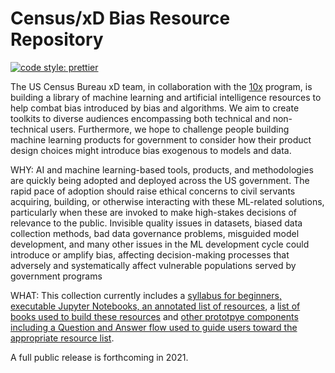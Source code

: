 # Census/xD Bias Resource Repository

 [![code style: prettier](https://img.shields.io/badge/code_style-prettier-ff69b4?style=for-the-badge)](https://github.com/prettier/prettier)



The US Census Bureau xD team, in collaboration with the [10x](https://10x.gsa.gov) program, is building a library of machine learning and artificial intelligence resources to help combat bias introduced by bias and algorithms. We aim to create toolkits to diverse audiences encompassing both technical and non-technical users. Furthermore, we hope to challenge people building machine learning products for government to consider how their product design choices might introduce bias exogenous to models and data.  

WHY: AI and machine learning-based tools, products, and methodologies are quickly being adopted and deployed across the US government. The rapid pace of adoption should raise ethical concerns to civil servants acquiring, building, or otherwise interacting with these ML-related solutions, particularly when these are invoked to make high-stakes decisions of relevance to the public. Invisible quality issues in datasets, biased data collection methods, bad data governance problems, misguided model development, and many other issues in the ML development cycle could introduce or amplify bias, affecting decision-making processes that adversely and systematically affect vulnerable populations served by government programs

WHAT: This collection currently includes a [syllabus for beginners, executable Jupyter Notebooks, an annotated list of resources](https://github.com/MLBiasgov/MLBias_papers), a [list of books used to build these resources](https://github.com/MLBiasgov/MLBias/blob/main/textbook%20reading%20list) and [other prototpye components including a Question and Answer flow used to guide users toward the appropriate resource list](https://github.com/MLBiasgov/MLBias/blob/main/MVP-Combating%20Bias%20in%20Government%20Data%20and%20Algorithms.pdf). 

A full public release is forthcoming in 2021.


